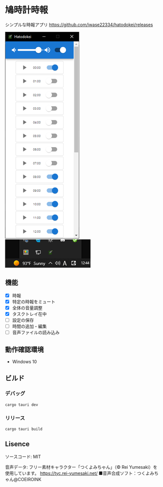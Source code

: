 # 鳩時計時報

シンプルな時報アプリ
https://github.com/iwase22334/hatodokei/releases

![キャプチャ1](./capture/Capture1.png)
![キャプチャ2](./capture/Capture2.png)

## 機能

 - [x] 時報
 - [x] 特定の時報をミュート
 - [x] 全体の音量調整
 - [x] タスクトレイ在中
 - [ ] 設定の保存
 - [ ] 時間の追加・編集
 - [ ] 音声ファイルの読み込み

## 動作確認環境

 - Windows 10

## ビルド

### デバッグ

```
cargo tauri dev
```

### リリース

```
cargo tauri build
```

## Lisence

ソースコード:
MIT

音声データ:
フリー素材キャラクター「つくよみちゃん」（© Rei Yumesaki）を使用しています。
https://tyc.rei-yumesaki.net/
■音声合成ソフト：つくよみちゃん@COEIROINK
